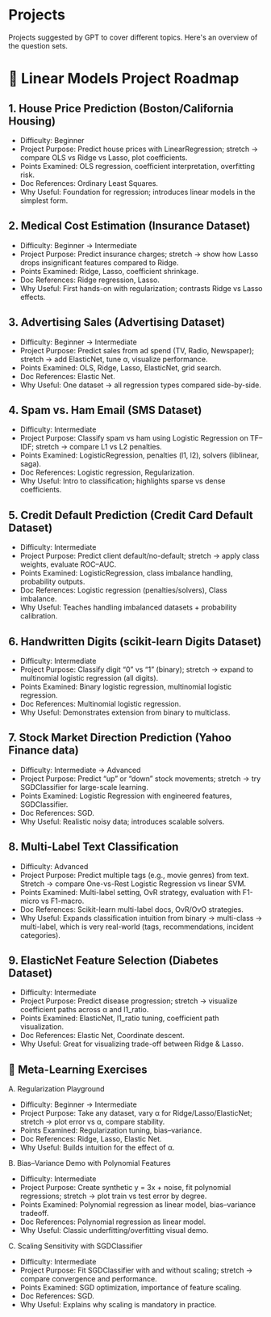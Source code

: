 # Projects

Projects suggested by GPT to cover different topics. Here's an overview of the question sets.

# 📘 Linear Models Project Roadmap
## 1. House Price Prediction (Boston/California Housing)
- Difficulty: Beginner
- Project Purpose: Predict house prices with LinearRegression; stretch → compare OLS vs Ridge vs Lasso, plot coefficients.
- Points Examined: OLS regression, coefficient interpretation, overfitting risk.
- Doc References: Ordinary Least Squares.
- Why Useful: Foundation for regression; introduces linear models in the simplest form.

## 2. Medical Cost Estimation (Insurance Dataset)
- Difficulty: Beginner → Intermediate
- Project Purpose: Predict insurance charges; stretch → show how Lasso drops insignificant features compared to Ridge.
- Points Examined: Ridge, Lasso, coefficient shrinkage.
- Doc References: Ridge regression, Lasso.
- Why Useful: First hands-on with regularization; contrasts Ridge vs Lasso effects.

## 3. Advertising Sales (Advertising Dataset)
- Difficulty: Beginner → Intermediate
- Project Purpose: Predict sales from ad spend (TV, Radio, Newspaper); stretch → add ElasticNet, tune α, visualize performance.
- Points Examined: OLS, Ridge, Lasso, ElasticNet, grid search.
- Doc References: Elastic Net.
- Why Useful: One dataset → all regression types compared side-by-side.

## 4. Spam vs. Ham Email (SMS Dataset)
- Difficulty: Intermediate
- Project Purpose: Classify spam vs ham using Logistic Regression on TF–IDF; stretch → compare L1 vs L2 penalties.
- Points Examined: LogisticRegression, penalties (l1, l2), solvers (liblinear, saga).
- Doc References: Logistic regression, Regularization.
- Why Useful: Intro to classification; highlights sparse vs dense coefficients.

## 5. Credit Default Prediction (Credit Card Default Dataset)
- Difficulty: Intermediate
- Project Purpose: Predict client default/no-default; stretch → apply class weights, evaluate ROC–AUC.
- Points Examined: LogisticRegression, class imbalance handling, probability outputs.
- Doc References: Logistic regression (penalties/solvers), Class imbalance.
- Why Useful: Teaches handling imbalanced datasets + probability calibration.

## 6. Handwritten Digits (scikit-learn Digits Dataset)
- Difficulty: Intermediate
- Project Purpose: Classify digit “0” vs “1” (binary); stretch → expand to multinomial logistic regression (all digits).
- Points Examined: Binary logistic regression, multinomial logistic regression.
- Doc References: Multinomial logistic regression.
- Why Useful: Demonstrates extension from binary to multiclass.

## 7. Stock Market Direction Prediction (Yahoo Finance data)
- Difficulty: Intermediate → Advanced
- Project Purpose: Predict “up” or “down” stock movements; stretch → try SGDClassifier for large-scale learning.
- Points Examined: Logistic Regression with engineered features, SGDClassifier.
- Doc References: SGD.
- Why Useful: Realistic noisy data; introduces scalable solvers.

## 8. Multi-Label Text Classification
- Difficulty: Advanced
- Project Purpose: Predict multiple tags (e.g., movie genres) from text. Stretch → compare One-vs-Rest Logistic Regression vs linear SVM.
- Points Examined: Multi-label setting, OvR strategy, evaluation with F1-micro vs F1-macro.
- Doc References: Scikit-learn multi-label docs, OvR/OvO strategies.
- Why Useful: Expands classification intuition from binary → multi-class → multi-label, which is very real-world (tags, recommendations, incident categories).

## 9. ElasticNet Feature Selection (Diabetes Dataset)
- Difficulty: Intermediate
- Project Purpose: Predict disease progression; stretch → visualize coefficient paths across α and l1_ratio.
- Points Examined: ElasticNet, l1_ratio tuning, coefficient path visualization.
- Doc References: Elastic Net, Coordinate descent.
- Why Useful: Great for visualizing trade-off between Ridge & Lasso.

## 🔧 Meta-Learning Exercises
A. Regularization Playground
- Difficulty: Beginner → Intermediate
- Project Purpose: Take any dataset, vary α for Ridge/Lasso/ElasticNet; stretch → plot error vs α, compare stability.
- Points Examined: Regularization tuning, bias–variance.
- Doc References: Ridge, Lasso, Elastic Net.
- Why Useful: Builds intuition for the effect of α.

B. Bias–Variance Demo with Polynomial Features

- Difficulty: Intermediate
- Project Purpose: Create synthetic y = 3x + noise, fit polynomial regressions; stretch → plot train vs test error by degree.
- Points Examined: Polynomial regression as linear model, bias–variance tradeoff.
- Doc References: Polynomial regression as linear model.
- Why Useful: Classic underfitting/overfitting visual demo.

C. Scaling Sensitivity with SGDClassifier

- Difficulty: Intermediate
- Project Purpose: Fit SGDClassifier with and without scaling; stretch → compare convergence and performance.
- Points Examined: SGD optimization, importance of feature scaling.
- Doc References: SGD.
- Why Useful: Explains why scaling is mandatory in practice.